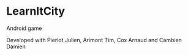# LearnItCity
Android game

Developed with  Pierlot Julien, Arimont Tim, Cox Arnaud and Cambien Damien
